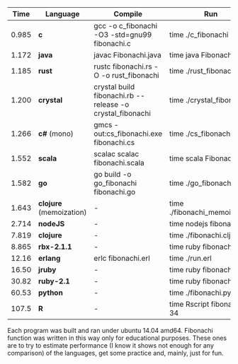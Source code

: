 Time  | Language     | Compile                                      | Run |
|---|---|---|---|
0.985 | **c**        | gcc -o c_fibonachi -O3 -std=gnu99 fibonachi.c             | time ./c_fibonachi |
1.172 | **java**     | javac Fibonachi.java                                      | time java Fibonachi |
1.185 | **rust**     | rustc fibonachi.rs -O -o rust_fibonachi                   | time ./rust_fibonachi |
1.200 | **crystal**  | crystal build fibonachi.rb --release -o crystal_fibonachi | time ./crystal_fibonachi |
1.266 | **c#** (mono)| gmcs -out:cs_fibonachi.exe fibonachi.cs                   | time ./cs_fibonachi.exe |
1.552 | **scala**    | scalac scalac fibonachi.scala                             | time scala Fibonachi |
1.582 | **go**       | go build -o go_fibonachi fibonachi.go                     | time ./go_fibonachi |
1.643 | **clojure** (memoization)  | -                                           | time ./fibonachi_memoized.clj |
2.714 | **nodeJS**   | -                                                         | time nodejs fibonachi.js |
7.819 | **clojure**  | -                                                         | time ./fibonachi.clj |
8.865 | **rbx-2.1.1**| -                                                         | time ruby fibonachi.rb |
12.16 | **erlang**   | erlc fibonachi.erl                                        | time ./run.erl |
16.50 | **jruby**    | -                                                         | time ruby fibonachi.rb |
30.82 | **ruby-2.1** | -                                                         | time ruby fibonachi.rb |
60.53 | **python**   | -                                                         | time ./fibonachi.py |
107.5 | **R**        | -                                                         | time Rscript fibonachi.R 34

Each program was built and ran under ubuntu 14.04 amd64.
Fibonachi function was written in this way only for educational purposes.
These ones are to try to estimate performance (I know it shows not enough for any comparison) of the languages, get some practice and, mainly, just for fun.
